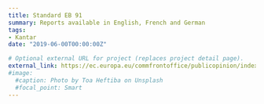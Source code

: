 ```yaml
---
title: Standard EB 91
summary: Reports available in English, French and German
tags:
- Kantar
date: "2019-06-00T00:00:00Z"

# Optional external URL for project (replaces project detail page).
external_link: https://ec.europa.eu/commfrontoffice/publicopinion/index.cfm/Survey/getSurveyDetail/instruments/STANDARD/surveyKy/2253
#image:
  #caption: Photo by Toa Heftiba on Unsplash
  #focal_point: Smart
---
```

